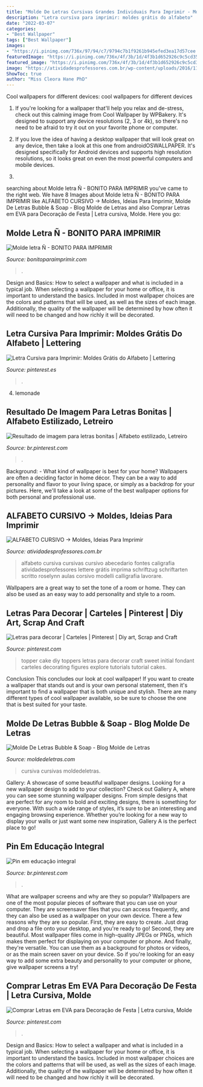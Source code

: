 ```yaml
---
title: "Molde De Letras Cursivas Grandes Individuais Para Imprimir - Molde Letra ñ"
description: "Letra cursiva para imprimir: moldes grátis do alfabeto"
date: "2022-03-07"
categories:
- "Best Wallpaper"
tags: ["Best Wallpaper"]
images:
- "https://i.pinimg.com/736x/97/94/c7/9794c7b1f9261b945efed3ea17d57cee.jpg"
featuredImage: "https://i.pinimg.com/736x/4f/3b/1d/4f3b1d652926c9c5cd355b9fe0afab7d.jpg"
featured_image: "https://i.pinimg.com/736x/4f/3b/1d/4f3b1d652926c9c5cd355b9fe0afab7d.jpg"
image: "https://atividadesprofessores.com.br/wp-content/uploads/2016/11/Screenshot_6-e1480439864971.png"
ShowToc: true
author: "Miss Cleora Hane PhD"
---
```



Cool wallpapers for different devices:
cool wallpapers for different devices 

1. If you're looking for a wallpaper that'll help you relax and de-stress, check out this calming image from Cool Wallpaper by WPBakery. It's designed to support any device resolutions (2, 3 or 4k), so there's no need to be afraid to try it out on your favorite phone or computer.

2. If you love the idea of having a desktop wallpaper that will look great on any device, then take a look at this one from androidOSWALLPAPER. It's designed specifically for Android devices and supports high resolution resolutions, so it looks great on even the most powerful computers and mobile devices.

3.

	

		
searching about Molde letra Ñ - BONITO PARA IMPRIMIR you've came to the right web. We have 8 Images about Molde letra Ñ - BONITO PARA IMPRIMIR like ALFABETO CURSIVO → Moldes, Ideias Para Imprimir, Molde De Letras Bubble &amp; Soap - Blog Molde de Letras and also Comprar Letras em EVA para Decoração de Festa | Letra cursiva, Molde. Here you go:
		
    
## Molde Letra Ñ - BONITO PARA IMPRIMIR

<img loading=lazy src="https://bonitoparaimprimir.com/wp-content/uploads/2020/06/Moldes-de-letra-N-4.jpg" onerror="this.onerror=null;this.src='https://tse2.mm.bing.net/th?id=OIP.PP41Cb4bWoZDSgHC_nSyqAHaKm&amp;pid=15.1';" alt="Molde letra Ñ - BONITO PARA IMPRIMIR">

_Source: bonitoparaimprimir.com_

>. 

	

Design and Basics: How to select a wallpaper and what is included in a typical job.
When selecting a wallpaper for your home or office, it is important to understand the basics. Included in most wallpaper choices are the colors and patterns that will be used, as well as the sizes of each image. Additionally, the quality of the wallpaper will be determined by how often it will need to be changed and how richly it will be decorated.

    
## Letra Cursiva Para Imprimir: Moldes Grátis Do Alfabeto | Lettering

<img loading=lazy src="https://i.pinimg.com/736x/97/94/c7/9794c7b1f9261b945efed3ea17d57cee.jpg" onerror="this.onerror=null;this.src='https://tse1.mm.bing.net/th?id=OIP.WycMB6ZXA_eW7C2bAtVBcAHaLH&amp;pid=15.1';" alt="Letra Cursiva para Imprimir: Moldes Grátis do Alfabeto | Lettering">

_Source: pinterest.es_

>. 

	

4. lemonade 

    
## Resultado De Imagem Para Letras Bonitas | Alfabeto Estilizado, Letreiro

<img loading=lazy src="https://i.pinimg.com/736x/4f/3b/1d/4f3b1d652926c9c5cd355b9fe0afab7d.jpg" onerror="this.onerror=null;this.src='https://tse1.mm.bing.net/th?id=OIP.dfYIPwKuyIzHtvUz-iv1SQHaJi&amp;pid=15.1';" alt="Resultado de imagem para letras bonitas | Alfabeto estilizado, Letreiro">

_Source: br.pinterest.com_

>. 

	

Background: - What kind of wallpaper is best for your home?
Wallpapers are often a deciding factor in home décor. They can be a way to add personality and flavor to your living space, or simply as a backdrop for your pictures. Here, we'll take a look at some of the best wallpaper options for both personal and professional use.

    
## ALFABETO CURSIVO → Moldes, Ideias Para Imprimir

<img loading=lazy src="https://atividadesprofessores.com.br/wp-content/uploads/2016/11/Screenshot_6-e1480439864971.png" onerror="this.onerror=null;this.src='https://tse2.mm.bing.net/th?id=OIP.LGRIfFXpo6p-sxcGIebW-gHaI7&amp;pid=15.1';" alt="ALFABETO CURSIVO → Moldes, Ideias Para Imprimir">

_Source: atividadesprofessores.com.br_

>alfabeto cursiva cursivas cursivo abecedario fontes caligrafia atividadesprofessores lettere grátis imprima schriftzug schriftarten scritto roselynn aulas corsivo modelli calligrafia lavorare. 

	

Wallpapers are a great way to set the tone of a room or home. They can also be used as an easy way to add personality and style to a room.

    
## Letras Para Decorar | Carteles | Pinterest | Diy Art, Scrap And Craft

<img loading=lazy src="https://s-media-cache-ak0.pinimg.com/originals/67/d2/72/67d272cb5a9eb42e8ed1e9dcff960420.jpg" onerror="this.onerror=null;this.src='https://tse2.mm.bing.net/th?id=OIP.9gxYrcVnA17_shKiSh9GsAHaJ6&amp;pid=15.1';" alt="Letras para decorar | Carteles | Pinterest | Diy art, Scrap and Craft">

_Source: pinterest.com_

>topper cake diy toppers letras para decorar craft sweet initial fondant carteles decorating figures explore tutorials tutorial cakes. 

	

Conclusion
This concludes our look at cool wallpaper! If you want to create a wallpaper that stands out and is your own personal statement, then it's important to find a wallpaper that is both unique and stylish. There are many different types of cool wallpaper available, so be sure to choose the one that is best suited for your taste.

    
## Molde De Letras Bubble &amp; Soap - Blog Molde De Letras

<img loading=lazy src="http://moldedeletras.com/wp-content/uploads/2015/06/molde-de-letras-bubble-soap-post.jpg" onerror="this.onerror=null;this.src='https://tse3.mm.bing.net/th?id=OIP.-FoZqMEoDtV2axS7ejZ9uwHaD4&amp;pid=15.1';" alt="Molde De Letras Bubble &amp; Soap - Blog Molde de Letras">

_Source: moldedeletras.com_

>cursiva cursivas moldedeletras. 

	

Gallery: A showcase of some beautiful wallpaper designs.
Looking for a new wallpaper design to add to your collection? Check out Gallery A, where you can see some stunning wallpaper designs. From simple designs that are perfect for any room to bold and exciting designs, there is something for everyone. With such a wide range of styles, it’s sure to be an interesting and engaging browsing experience. Whether you’re looking for a new way to display your walls or just want some new inspiration, Gallery A is the perfect place to go!





	
	
    
## Pin Em Educação Integral

<img loading=lazy src="https://i.pinimg.com/736x/36/58/ea/3658eaa0bf6179a5f1d3aa9d323a03a9.jpg" onerror="this.onerror=null;this.src='https://tse3.mm.bing.net/th?id=OIP.4KagoyGdOjKwQHEnoAQFrAHaKb&amp;pid=15.1';" alt="Pin em educação integral">

_Source: br.pinterest.com_

>. 

	

What are wallpaper screens and why are they so popular?
Wallpapers are one of the most popular pieces of software that you can use on your computer. They are screensaver files that you can access frequently, and they can also be used as a wallpaper on your own device. There a few reasons why they are so popular. First, they are easy to create. Just drag and drop a file onto your desktop, and you're ready to go! Second, they are beautiful. Most wallpaper files come in high-quality JPEGs or PNGs, which makes them perfect for displaying on your computer or phone. And finally, they're versatile. You can use them as a background for photos or videos, or as the main screen saver on your device. So if you're looking for an easy way to add some extra beauty and personality to your computer or phone, give wallpaper screens a try!

    
## Comprar Letras Em EVA Para Decoração De Festa | Letra Cursiva, Molde

<img loading=lazy src="https://i.pinimg.com/736x/87/93/6c/87936c16e51b37fc2b51aa637d002dfa--ely.jpg" onerror="this.onerror=null;this.src='https://tse3.mm.bing.net/th?id=OIP.bXQu_LMVZJRXe6G0yKn7KwAAAA&amp;pid=15.1';" alt="Comprar Letras em EVA para Decoração de Festa | Letra cursiva, Molde">

_Source: pinterest.com_

>. 

	

Design and Basics: How to select a wallpaper and what is included in a typical job.
When selecting a wallpaper for your home or office, it is important to understand the basics. Included in most wallpaper choices are the colors and patterns that will be used, as well as the sizes of each image. Additionally, the quality of the wallpaper will be determined by how often it will need to be changed and how richly it will be decorated.

